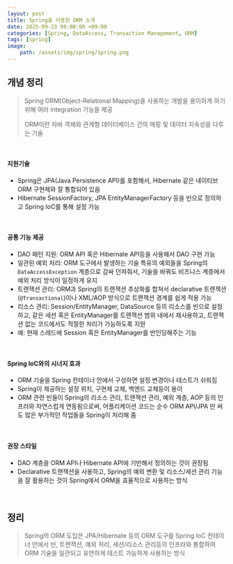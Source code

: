 ```yaml
---
layout: post
title: Spring을 이용한 ORM 소개
date: 2025-09-23 09:00:00 +09:00
categories: [Spring, DataAccess, Transaction Management, ORM]
tags: [spring]
image:
    path: /assets/img/spring/Spring.png
---
```


## 개념 정리

> Spring ORM(Object-Relational Mapping)을 사용하는 개발을 용이하게 하기 위해 여러 integration 기능을 제공
>
> ORM이란 자바 객체와 관계형 데이터베이스 간의 매핑 및 데이터 지속성을 다루는 기술

<br>

#### 지원기술

- Spring은 JPA(Java Persistence API)를 포함해서, Hibernate 같은 네이티브 ORM 구현체와 잘 통합되어 있음
- Hibernate SessionFactory, JPA EntityManagerFactory 등을 빈으로 정의하고 Spring IoC를 통해 설정 가능

<br>

#### 공통 기능 제공

- DAO 패턴 지원: ORM API 혹은 Hibernate API등을 사용해서 DAO 구현 가능
- 일관된 예외 처리: ORM 도구에서 발생하는 기술 특유의 예외들을 Spring의 `DataAccessException` 계층으로 감싸 던져줘서, 기술을 바꿔도 비즈니스 계층에서 예외 처리 방식이 일정하게 유지
- 트랜잭션 관리: ORM과 Spring의 트랜잭션 추상화를 합쳐서 declarative 트랜잭션(`@Transactional`)이나 XML/AOP 방식으로 트랜잭션 경계를 쉽게 적용 가능
- 리소스 관리: Session/EntityManager, DataSource 등의 리소스를 빈으로 설정하고, 같은 세션 혹은 EntityManager를 트랜잭션 범위 내에서 재사용하고, 트랜잭션 없는 코드에서도 적절한 처리가 가능하도록 지원
- 예: 현재 스레드에 Session 혹은 EntityManager를 반인딩해주는 기능

<br>

#### Spring IoC와의 시너지 효과

- ORM 기술을 Spring 컨테이너 안에서 구성하면 설정 변경이나 테스트가 쉬워짐
- Spring이 제공하는 설정 위치, 구현체 교체, 백엔드 교체등이 용이
- ORM 관련 빈들이 Spring의 리소스 관리, 트랜잭션 관리, 예외 계층, AOP 등의 인프라와 자연스럽게 연동됨으로써, 어플리케이션 코드는 순수 ORM API/JPA 만 써도 많은 부가적인 작업들을 Spring이 처리해 줌

<br>

#### 권장 스타일

- DAO 계층을 ORM API나 Hibernate API에 기반해서 정의하는 것이 권장됨
- Declarative 트랜잭션을 사용하고, Spring의 예외 변환 및 리소스/세션 관리 기능을 잘 활용하는 것이 Spring에서 ORM을 효율적으로 사용하는 방식

<br>

## 정리

> Spring의 ORM 도입은 JPA/Hibernate 등의 ORM 도구를 Spring IoC 컨테이너 안에서 빈, 트랜잭션, 예외 처리, 세션/리소스 관리등의 인프라와 통합하여 ORM 기술을 일관되고 유연하게 테스트 가능하게 사용하는 방식